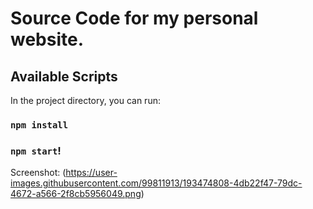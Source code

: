 # Source Code for my personal website. 

## Available Scripts

In the project directory, you can run:

### `npm install` 

### `npm start`!


Screenshot: (https://user-images.githubusercontent.com/99811913/193474808-4db22f47-79dc-4672-a566-2f8cb5956049.png)


